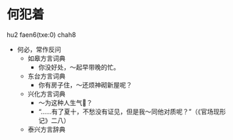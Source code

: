 # 何犯着
hu2 faen6(txe:0) chah8
+ 何必，常作反问
  * 如皋方言词典
    - 你没好处，～起早带晚的忙。
  * 东台方言词典
    - 你有房子住，～还烦神砌新屋呢？
  * 兴化方言词典
    - ～为这种人生气𪠸？
    - “……有了夏十，不愁没有证见，但是我～同他对质呢？”（《官场现形记》二八）
  * 泰兴方言辞典
